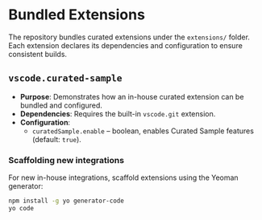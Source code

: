 # Bundled Extensions

The repository bundles curated extensions under the `extensions/` folder. Each extension declares its dependencies and configuration to ensure consistent builds.

## `vscode.curated-sample`

- **Purpose**: Demonstrates how an in-house curated extension can be bundled and configured.
- **Dependencies**: Requires the built-in `vscode.git` extension.
- **Configuration**:
  - `curatedSample.enable` &ndash; boolean, enables Curated Sample features (default: `true`).

### Scaffolding new integrations

For new in-house integrations, scaffold extensions using the Yeoman generator:

```sh
npm install -g yo generator-code
yo code
```
